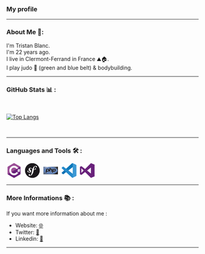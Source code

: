 

### My profile
---

### About Me  :wave::

I'm Tristan Blanc.\
I'm 22 years ago.\
I live in Clermont-Ferrand in France ⛰️🏠.\
I play judo 🥋 (green and blue belt) & bodybuilding.

---
### GitHub Stats 📊 :
<Br>
  
[![Top Langs](https://github-readme-stats.vercel.app/api/top-langs/?username=tristanblc&layout=compact)](https://github.com/anuraghazra/github-readme-stats)

 
<Br>

---
###  Languages and Tools :hammer_and_wrench: :
<div>
  <img src="https://github.com/devicons/devicon/blob/master/icons/csharp/csharp-original.svg" title="C#" alt="C#" width="40" height="40"/>&nbsp;
  <img src="https://github.com/devicons/devicon/blob/master/icons/symfony/symfony-original.svg" title="Symfony" alt="Symfony" width="40" height="40"/>&nbsp;
  <img src="https://github.com/devicons/devicon/blob/master/icons/php/php-original.svg" title="PHP"  alt="PHP" width="40" height="40"/>&nbsp;
  <img src="https://github.com/devicons/devicon/blob/master/icons/vscode/vscode-original.svg" title="PHP"  alt="PHP" width="40" height="40"/>&nbsp;
  <img src="https://github.com/devicons/devicon/blob/master/icons/visualstudio/visualstudio-plain.svg" width="40" height="40"/>&nbsp;
</div>

---

### More Informations 📚 :
If you want more information about me :
 * Website: [🌐](https://tristanblc.github.io/)
 * Twitter: [🦚](https://twitter.com/tristanblc_)
 * Linkedin: [🚀](https://www.linkedin.com/in/tristanblanc/)

---
